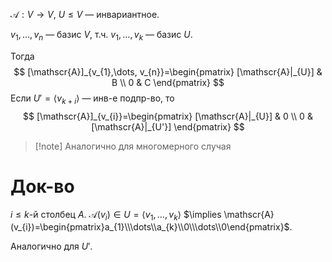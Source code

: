 $\mathscr{A}: V\to V,\ U\leq V$ — инвариантное.

$v_{1}, \dots, v_{n}$ — базис $V$, т.ч. $v_{1}, \dots, v_{k}$ — базис $U$.

Тогда
$$
[\mathscr{A}]_{v_{1},\dots, v_{n}}=\begin{pmatrix}
[\mathscr{A}|_{U}] & B \\ 0 & C
\end{pmatrix}
$$
Если $U'=\langle v_{k+i} \rangle$ — инв-е подпр-во, то 
$$
[\mathscr{A}]_{v_{i}}=\begin{pmatrix}
[\mathscr{A}|_{U}] & 0 \\ 0 & [\mathscr{A}|_{U'}]
\end{pmatrix}
$$
>[!note] Аналогично для многомерного случая
# Док-во

$i\leq k$-й столбец $A$. $\mathscr{A}(v_{i})\in U=\langle v_{1}, \dots, v_{k} \rangle$ $\implies \mathscr{A}(v_{i})=\begin{pmatrix}a_{1}\\\dots\\a_{k}\\0\\\dots\\0\end{pmatrix}$.

Аналогично для $U'$.